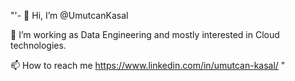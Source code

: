 
"'- 👋 Hi, I’m @UmutcanKasal

👀 I’m working as Data Engineering and mostly interested in Cloud technologies.

📫 How to reach me https://www.linkedin.com/in/umutcan-kasal/ "
